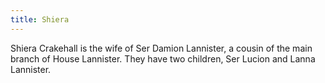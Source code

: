 ```yaml
---
title: Shiera
---
```


Shiera Crakehall is the wife of Ser Damion Lannister, a cousin of the main branch of House Lannister. They have two children, Ser Lucion and Lanna Lannister. 


